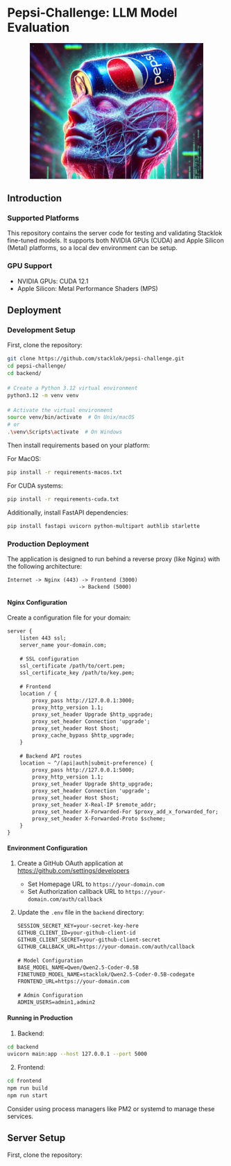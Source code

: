 # Pepsi-Challenge: LLM Model Evaluation

<p align="center">
  <img src="assets/pepsi-logo.png" alt="Pepsi Taste Logo" width="400"/>
</p>

## Introduction

### Supported Platforms

This repository contains the server code for testing and validating Stacklok 
fine-tuned models. It supports both NVIDIA GPUs (CUDA) and Apple Silicon (Metal)
platforms, so a local dev environment can be setup.

### GPU Support

- NVIDIA GPUs: CUDA 12.1
- Apple Silicon: Metal Performance Shaders (MPS)

## Deployment

### Development Setup

First, clone the repository:
```bash
git clone https://github.com/stacklok/pepsi-challenge.git
cd pepsi-challenge/
cd backend/

# Create a Python 3.12 virtual environment
python3.12 -m venv venv

# Activate the virtual environment
source venv/bin/activate  # On Unix/macOS
# or
.\venv\Scripts\activate  # On Windows
```

Then install requirements based on your platform:

For MacOS:
```bash
pip install -r requirements-macos.txt
```

For CUDA systems:
```bash
pip install -r requirements-cuda.txt
```

Additionally, install FastAPI dependencies:
```bash
pip install fastapi uvicorn python-multipart authlib starlette
```

### Production Deployment

The application is designed to run behind a reverse proxy (like Nginx) with the following architecture:

```
Internet -> Nginx (443) -> Frontend (3000)
                       -> Backend (5000)
```

#### Nginx Configuration

Create a configuration file for your domain:

```nginx
server {
    listen 443 ssl;
    server_name your-domain.com;

    # SSL configuration
    ssl_certificate /path/to/cert.pem;
    ssl_certificate_key /path/to/key.pem;

    # Frontend
    location / {
        proxy_pass http://127.0.0.1:3000;
        proxy_http_version 1.1;
        proxy_set_header Upgrade $http_upgrade;
        proxy_set_header Connection 'upgrade';
        proxy_set_header Host $host;
        proxy_cache_bypass $http_upgrade;
    }

    # Backend API routes
    location ~ ^/(api|auth|submit-preference) {
        proxy_pass http://127.0.0.1:5000;
        proxy_http_version 1.1;
        proxy_set_header Upgrade $http_upgrade;
        proxy_set_header Connection 'upgrade';
        proxy_set_header Host $host;
        proxy_set_header X-Real-IP $remote_addr;
        proxy_set_header X-Forwarded-For $proxy_add_x_forwarded_for;
        proxy_set_header X-Forwarded-Proto $scheme;
    }
}
```

#### Environment Configuration

1. Create a GitHub OAuth application at https://github.com/settings/developers
   - Set Homepage URL to `https://your-domain.com`
   - Set Authorization callback URL to `https://your-domain.com/auth/callback`

2. Update the `.env` file in the `backend` directory:
   ```env
   SESSION_SECRET_KEY=your-secret-key-here
   GITHUB_CLIENT_ID=your-github-client-id
   GITHUB_CLIENT_SECRET=your-github-client-secret
   GITHUB_CALLBACK_URL=https://your-domain.com/auth/callback
   
   # Model Configuration
   BASE_MODEL_NAME=Qwen/Qwen2.5-Coder-0.5B
   FINETUNED_MODEL_NAME=stacklok/Qwen2.5-Coder-0.5B-codegate
   FRONTEND_URL=https://your-domain.com
   
   # Admin Configuration
   ADMIN_USERS=admin1,admin2
   ```

#### Running in Production

1. Backend:
```bash
cd backend
uvicorn main:app --host 127.0.0.1 --port 5000
```

2. Frontend:
```bash
cd frontend
npm run build
npm run start
```

Consider using process managers like PM2 or systemd to manage these services.

## Server Setup

First, clone the repository:
```